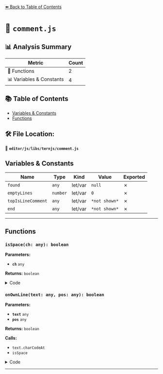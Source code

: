 [⬅️ Back to Table of Contents](../../../../index.md)

# 📄 `comment.js`

## 📊 Analysis Summary

| Metric | Count |
|--------|-------|
| 🔧 Functions | 2 |
| 📊 Variables & Constants | 4 |

## 📚 Table of Contents

- [Variables & Constants](#variables-constants)
- [Functions](#functions)

## 🛠️ File Location:
📂 **`editor/js/libs/ternjs/comment.js`**

## Variables & Constants

| Name | Type | Kind | Value | Exported |
|------|------|------|-------|----------|
| `found` | `any` | let/var | `null` | ✗ |
| `emptyLines` | `number` | let/var | `0` | ✗ |
| `topIsLineComment` | `any` | let/var | `*not shown*` | ✗ |
| `end` | `any` | let/var | `*not shown*` | ✗ |


---

## Functions

### `isSpace(ch: any): boolean`

**Parameters:**

- **`ch`** `any`

**Returns:** `boolean`

<details><summary>Code</summary>

```typescript
function isSpace(ch) {
    return (ch < 14 && ch > 8) || ch === 32 || ch === 160;
  }
```
</details>

### `onOwnLine(text: any, pos: any): boolean`

**Parameters:**

- **`text`** `any`
- **`pos`** `any`

**Returns:** `boolean`

**Calls:**

- `text.charCodeAt`
- `isSpace`

<details><summary>Code</summary>

```typescript
function onOwnLine(text, pos) {
    for (; pos > 0; --pos) {
      var ch = text.charCodeAt(pos - 1);
      if (ch == 10) break;
      if (!isSpace(ch)) return false;
    }
    return true;
  }
```
</details>


---
